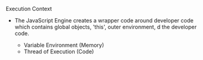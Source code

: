 Execution Context
- The JavaScript Engine creates a wrapper code around developer code which contains global objects, 'this', outer environment, d the developer code.

  - Variable Environment (Memory)
  - Thread of Execution (Code)